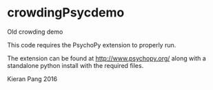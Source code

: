 # crowdingPsycdemo
Old crowding demo

This code requires the PsychoPy extension to properly run.

The extension can be found at http://www.psychopy.org/ along with a standalone python install with the required files.

Kieran Pang 2016
